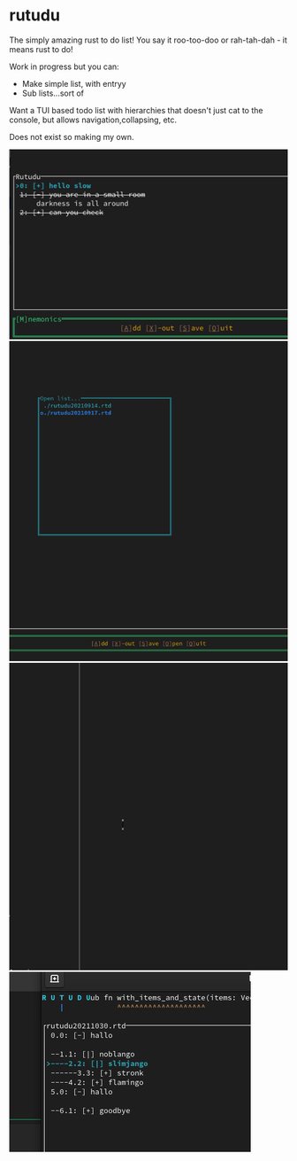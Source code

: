 # rutudu
The simply amazing rust to do list! You say it roo-too-doo or rah-tah-dah - it means rust to do!

Work in progress but you can:

* Make simple list, with entryy
* Sub lists...sort of

Want a TUI based todo list with hierarchies that doesn't just cat to the console,
but allows navigation,collapsing, etc.

Does not exist so making my own.


<img src="./example_pic.png" alt="Looks like this" >
<img src="./open_file.png" alt="Opening files" >
<img src="./rutud_1.gif" alt="The cursor works...in the forward direction" width="1046" height="555">
<img src="./hierarchies.png" />
